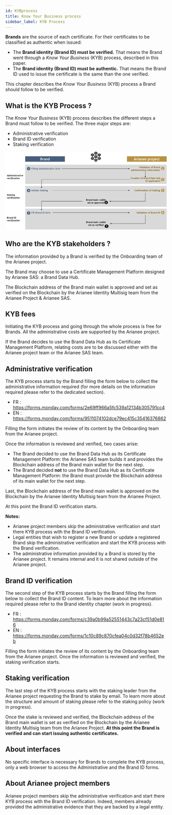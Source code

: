 ```yaml
---
id: KYBprocess
title: Know Your Business process
sidebar_label: KYB Process
---
```

**Brands** are the source of each certificate. For their certificates to be classified as authentic when issued: 

- The **Brand identity (Brand ID) must be verified.** That means the Brand went through a *Know Your Business* (KYB) process, described in this paper.
- The **Brand identity (Brand ID) must be authentic.** That means the Brand ID used to issue the certificate is the same than the one verified.

This chapter describes the *Know Your Business* (KYB) process a Brand should follow to be verified.

## **What is the KYB Process ?**

The *Know Your Business* (KYB) process describes the different steps a Brand must follow to be verified. The three major steps are:

- Administrative verification
- Brand ID verification
- Staking verification

![img](../img/kybprocess.png)



## **Who are the KYB stakeholders ?**

The information provided by a Brand is verified by the Onboarding team of the Arianee project.

The Brand may choose to use a Certificate Management Platform designed by Arianee SAS: a Brand Data Hub.

The Blockchain address of the Brand main wallet is approved and set as verified on the Blockchain by the Arianee Identity Multisig team from the Arianee Project & Arianee SAS.

## **KYB fees**

Initiating the KYB process and going through the whole process is free for Brands. All the administrative costs are supported by the Arianee project.

If the Brand decides to use the Brand Data Hub as its Certificate Management Platform, relating costs are to be discussed either with the Arianee project team or the Arianee SAS team.

## **Administrative verification**

The KYB process starts by the Brand filling the form below to collect the administrative information required (for more details on the information required please refer to the dedicated section).

- FR : https://forms.monday.com/forms/2e69ff966a5fc539a12134b305791cc4
- EN : https://forms.monday.com/forms/9511074102dce79ec415c35416376862 

Filling the form initiates the review of its content by the Onboarding team from the Arianee project. 

Once the information is reviewed and verified, two cases arise:

- The Brand decided to use the Brand Data Hub as its Certificate Management Platform: the Arianee SAS team builds it and provides the Blockchain address of the Brand main wallet for the next step.
- The Brand decided **not** to use the Brand Data Hub as its Certificate Management Platform: the Brand must provide the Blockchain address of its main wallet for the next step.

Last, the Blockchain address of the Brand main wallet is approved on the Blockchain by the Arianee Identity Multisig team from the Arianee Project. 

At this point the Brand ID verification starts.

**Notes:** 

- Arianee project members skip the administrative verification and start there KYB process with the Brand ID verification.
- Legal entities that wish to register a new Brand or update a registered Brand skip the administrative verification and start the KYB process with the Brand verification.
- The administrative information provided by a Brand is stored by the Arianee project. It remains internal and it is not shared outside of the Arianee project.

## **Brand ID  verification**

The second step of the KYB process starts by the Brand filling the form below to collect the Brand ID content. To learn more about the information required please refer to the Brand identity chapter (work in progress).

- FR : https://forms.monday.com/forms/c39a0b99a52551443c7a23cf51d0e816
- EN : https://forms.monday.com/forms/1c10c89c870cfea04c0d32f78b4652eb 

Filling the form initiates the review of its content by the Onboarding team from the Arianee project. 
Once the information is reviewed and verified, the staking verification starts. 

## **Staking verification**

The last step of the KYB process starts with the staking leader from the Arianee project requesting the Brand to stake by email. To learn more about the structure and amount of staking please refer to the staking policy (work in progress).

Once the stake is reviewed and verified, the Blockchain address of the Brand main wallet is set as verified on the Blockchain by the Arianee Identity Multisig team from the Arianee Project. 
**At this point the Brand is verified and can start issuing authentic certificates.**

## **About interfaces**

No specific interface is necessary for Brands to complete the KYB process, only a web browser to access the Administrative and the Brand ID forms.

## **About Arianee project members**

Arianee project members skip the administrative verification and start there KYB process with the Brand ID verification. Indeed, members already provided the administrative evidence that they are backed by a legal entity.